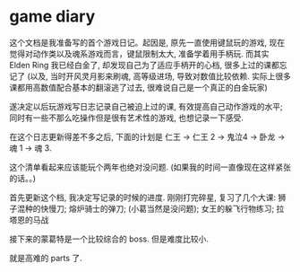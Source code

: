 # game diary

这个文档是我准备写的首个游戏日记。起因是, 原先一直使用键鼠玩的游戏, 现在觉得对动作类以及魂系游戏而言，键鼠限制太大, 准备学着用手柄玩. 而其实 Elden Ring 我已经白金了, 却发现自己为了适应手柄开的心档, 很多上过的课都忘记了 (以及, 当时开风灵月影来刷魂, 高等级进场, 导致对数值比较依赖. 实际上很多课都用高数值配合基本的翻滚逃了过去, 很难说自己是一个真正的白金玩家)

遂决定以后玩游戏写日志记录自己被迫上过的课, 有效提高自己动作游戏的水平; 同时有一些不那么吃操作但是很有艺术性的游戏, 也想记录一下感受. 

在这个日志更新得差不多之后, 下面的计划是 仁王 -> 仁王 2 -> 鬼泣4 -> 卧龙 -> 魂 1 -> 魂 3.

这个清单看起来应该能玩个两年也绝对没问题. (如果我的时间一直像现在这样紧张的话。。)

首先更新这个档, 我决定写记录的时候的进度. 刚刚打完碎星, 复习了几个大课: 狮子混种的快慢刀; 熔炉骑士的弹刀; (小葛当然是没问题); 女王的躲飞行物练习; 拉塔恩的马战

接下来的蒙葛特是一个比较综合的 boss. 但是难度比较小.

就是高难的 parts 了.  

